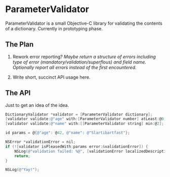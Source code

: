ParameterValidator
==================

ParameterValidator is a small Objective-C library
	for validating the contents of a dictionary.
	Currently in prototyping phase.

The Plan
--------

1. Rework error reporting?
	_Maybe return a structure of errors
	including type of error (mandatory/validation/superflous)
	and field name.
	Optionally report all errors instead of the first encountered._

2. Write short, succinct API usage here.

The API
-------------------

Just to get an idea of the idea.

```objective-c
DictionaryValidator *validator = [ParameterValidator dictionary];
[validator validate:@"age" with:[ParameterValidator number] atLeast:@0];
[validator validate:@"name" with:[[ParameterValidator string] min:@2];

id params = @{@"age": @42, @"name": @"Slartibartfast"};

NSError *validationError = nil;
if (![validator isPleasedWith:params error:&validationError]) {
	NSLog(@"validation failed: %@", [validationError localizedDescription]);
	return;
}

NSLog(@"Yay!");
```